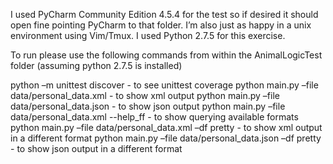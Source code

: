 I used PyCharm Community Edition 4.5.4 for the test so if desired it should open fine pointing PyCharm to that folder. I’m also just as happy in a unix environment using Vim/Tmux. I used Python 2.7.5 for this exercise.
 
To run please use the following commands from within the AnimalLogicTest folder (assuming python 2.7.5 is installed)
 
python –m unittest discover                                                                       - to see unittest coverage
python main.py –file data/personal_data.xml                                    - to show xml output
python main.py –file data/personal_data.json                                   - to show json output
python main.py –file data/personal_data.xml --help_ff                 - to show querying available formats
python main.py –file data/personal_data.xml –df pretty              - to show xml output in a different format
python main.py –file data/personal_data.json –df pretty             - to show json output in a different format
 
